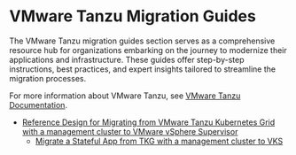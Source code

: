 # VMware Tanzu Migration Guides

The VMware Tanzu migration guides section serves as a comprehensive resource hub for organizations embarking on the journey to modernize their applications and infrastructure. These guides offer step-by-step instructions, best practices, and expert insights tailored to streamline the migration processes.

For more information about VMware Tanzu, see [VMware Tanzu Documentation](https://techdocs.broadcom.com/us/en/vmware-tanzu.html).

- [Reference Design for Migrating from VMware Tanzu Kubernetes Grid with a management cluster to VMware vSphere Supervisor](../solution-workbooks/tkgm-to-tkgs-migration-reference-design.md)
    - [Migrate a Stateful App from TKG with a management cluster to VKS](../solution-workbooks/tkgm-to-tkgs-stateful-app-migration.md)

